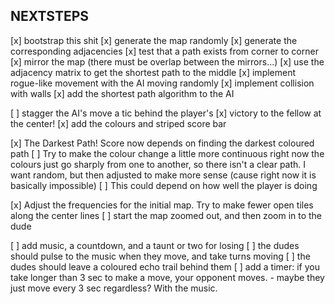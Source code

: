 NEXTSTEPS
---------

[x] bootstrap this shit
[x] generate the map randomly
[x] generate the corresponding adjacencies
[x] test that a path exists from corner to corner
[x] mirror the map (there must be overlap between the mirrors...)
[x] use the adjacency matrix to get the shortest path to the middle
[x] implement rogue-like movement with the AI moving randomly
[x] implement collision with walls
[x] add the shortest path algorithm to the AI

[ ] stagger the AI's move a tic behind the player's
[x] victory to the fellow at the center!
[x] add the colours and striped score bar

[x] The Darkest Path! Score now depends on finding the darkest coloured path
[ ] Try to make the colour change a little more continuous
    right now the colours just go sharply from one to another,
    so there isn't a clear path. I want random, but then adjusted
    to make more sense (cause right now it is basically impossible)
    [ ] This could depend on how well the player is doing

[x] Adjust the frequencies for the initial map. Try to make
    fewer open tiles along the center lines
[ ] start the map zoomed out, and then zoom in to the dude

[ ] add music, a countdown, and a taunt or two for losing
[ ] the dudes should pulse to the music when they move, and take turns moving
[ ] the dudes should leave a coloured echo trail behind them
[ ] add a timer: if you take longer than 3 sec to make a move,
    your opponent moves.
    - maybe they just move every 3 sec regardless? With the music.
